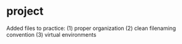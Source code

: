 # project
Added files to practice:
  (1) proper organization
  (2) clean filenaming convention
  (3) virtual environments
